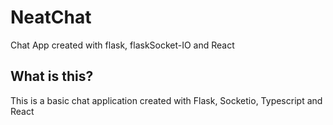 # NeatChat
Chat App created with flask, flaskSocket-IO and React

## What is this?
This is a basic chat application created with Flask, Socketio, Typescript and React
